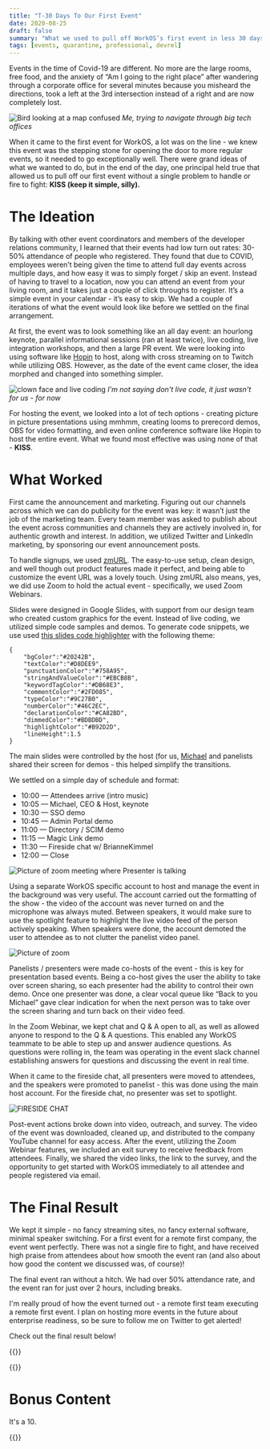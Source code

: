 ```yaml
---
title: "T-30 Days To Our First Event"
date: 2020-08-25
draft: false
summary: "What we used to pull off WorkOS’s first event in less 30 days"
tags: [events, quarantine, professional, devrel]
---
```


Events in the time of Covid-19 are different. No more are the large rooms, free food, and the anxiety of “Am I going to the right place” after wandering through a corporate office for several minutes because you misheard the directions, took a left at the 3rd intersection instead of a right and are now completely lost.


![Bird looking at a map confused](/2020-8/1-workos-event-lost.gif)
*Me, trying to navigate through big tech offices*



When it came to the first event for WorkOS, a lot was on the line - we knew this event was the stepping stone for opening the door to more regular events, so it needed to go exceptionally well. There were grand ideas of what we wanted to do, but in the end of the day, one principal held true that allowed us to pull off our first event without a single problem to handle or fire to fight: **KISS (keep it simple, silly).**

# The Ideation

By talking with other event coordinators and members of the developer relations community, I learned that their events had low turn out rates: 30-50% attendance of people who registered. They found that due to COVID, employees weren’t being given the time to attend full day events across multiple days, and how easy it was to simply forget / skip an event. Instead of having to travel to a location, now you can attend an event from your living room, and it takes just a couple of click throughs to register. It’s a simple event in your calendar - it’s easy to skip.
We had a couple of iterations of what the event would look like before we settled on the final arrangement. 


At first, the event was to look something like an all day event: an hourlong keynote, parallel informational sessions (ran at least twice), live coding, live integration workshops, and then a large PR event. We were looking into using software like [Hopin](hopin.to) to host, along with cross streaming on to Twitch while utilizing OBS. However, as the date of the event came closer, the idea morphed and changed into something simpler.



![clown face and live coding](/2020-8/2-live-coding.jpg)
*I'm not saying don't live code, it just wasn't for us - for now*

For hosting the event, we looked into a lot of tech options - creating picture in picture presentations using mmhmm, creating looms to prerecord demos, OBS for video formatting, and even online conference software like Hopin to host the entire event. What we found most effective was using none of that - **KISS**.

# What Worked


First came the announcement and marketing. Figuring out our channels across which we can do publicity for the event was key: it wasn’t just the job of the marketing team. Every team member was asked to publish about the event across communities and channels they are actively involved in, for authentic growth and interest. In addition, we utilized Twitter and LinkedIn marketing, by sponsoring our event announcement posts.


To handle signups, we used [zmURL](zmurl.com). The easy-to-use setup, clean design, and well though out product features made it perfect, and being able to customize the event URL was a lovely touch. Using zmURL also means, yes, we did use Zoom to hold the actual event - specifically, we used Zoom Webinars.


Slides were designed in Google Slides, with support from our design team who created custom graphics for the event. Instead of live coding, we utilized simple code samples and demos. To generate code snippets, we use used [this slides code highlighter](https://romannurik.github.io/SlidesCodeHighlighter/) with the following theme:

```
{
	"bgColor":"#20242B",
	"textColor":"#D8DEE9",
	"punctuationColor":"#758A95",
	"stringAndValueColor":"#EBCB8B",
	"keywordTagColor":"#DB68E3",
	"commentColor":"#2FD085",
	"typeColor":"#9C27B0",
	"numberColor":"#46C2EC",
	"declarationColor":"#CA82BD",
	"dimmedColor":"#BDBDBD",
	"highlightColor":"#B92D2D",
	"lineHeight":1.5
}

```

The main slides were controlled by the host (for us, [Michael](twitter.com/grinich) and panelists shared their screen for demos - this helped simplify the transitions.


We settled on a simple day of schedule and format:
- 10:00 — Attendees arrive (intro music)
- 10:05 — Michael, CEO & Host, keynote
- 10:30 — SSO demo
- 10:45 — Admin Portal demo
- 11:00 — Directory / SCIM demo
- 11:15 — Magic Link demo
- 11:30 — Fireside chat w/ BrianneKimmel
- 12:00 — Close


![Picture of zoom meeting where Presenter is talking](/2020-8/3-livedemo.png)


Using a separate WorkOS specific account to host and manage the event in the background was very useful. The account carried out the formatting of the show - the video of the account was never turned on and the microphone was always muted. Between speakers, it would make sure to use the spotlight feature to highlight the live video feed of the person actively speaking. When speakers were done, the account demoted the user to attendee as to not clutter the panelist video panel.


![Picture of zoom](/2020-8/4-group.png)


Panelists / presenters were made co-hosts of the event - this is key for presentation based events. Being a co-host gives the user the ability to take over screen sharing, so each presenter had the ability to control their own demo. Once one presenter was done, a clear vocal queue like “Back to you Michael” gave clear indication for when the next person was to take over the screen sharing and turn back on their video feed.


In the Zoom Webinar, we kept chat and Q & A open to all, as well as allowed anyone to respond to the Q & A questions. This enabled any WorkOS teammate to be able to step up and answer audience questions. As questions were rolling in, the team was operating in the event slack channel establishing answers for questions and discussing the event in real time.


When it came to the fireside chat, all presenters were moved to attendees, and the speakers were promoted to panelist - this was done using the main host account. For the fireside chat, no presenter was set to spotlight.


![FIRESIDE CHAT](/2020-8/5-fireside.png)


Post-event actions broke down into video, outreach, and survey. The video of the event was downloaded, cleaned up, and distributed to the company YouTube channel for easy access. After the event, utilizing the Zoom Webinar features, we included an exit survey to receive feedback from attendees. Finally, we shared the video links, the link to the survey, and the opportunity to get started with WorkOS immediately to all attendee and people registered via email.


# The Final Result

We kept it simple - no fancy streaming sites, no fancy external software, minimal speaker switching. For a first event for a remote first company, the event went perfectly. There was not a single fire to fight, and have received high praise from attendees about how smooth the event ran (and also about how good the content we discussed was, of course)!

The final event ran without a hitch. We had over 50% attendance rate, and the event ran for just over 2 hours, including breaks.


I'm really proud of how the event turned out - a remote first team executing a remote first event. I plan on hosting more events in the future about enterprise readiness, so be sure to follow me on Twitter to get alerted!


Check out the final result below!

{{<youtube QOlJIHA04gs>}}



{{<youtube GybKjPBtVZI>}}



# Bonus Content


It's a 10.

{{<youtube SLP9mbCuhJc>}}






